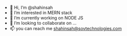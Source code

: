 - 👋 Hi, I’m @shahinsah
- 👀 I’m interested in MERN stack
- 🌱 I’m currently working on NODE JS 
- 💞️ I’m looking to collaborate on ...
- 📫 you can reach me shahinsah@sovtechnologies.com

<!---
shahinsah1/shahinsah1 is a ✨ special ✨ repository because its `README.md` (this file) appears on your GitHub profile.
You can click the Preview link to take a look at your changes.
--->
